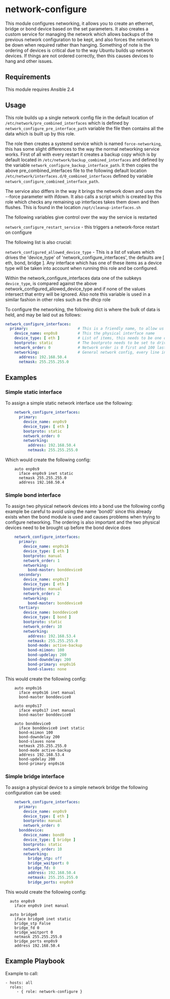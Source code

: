 # network-configure

This module configures networking, it allows you to create an ethernet, bridge or bond device based on the set parameters.
It also creates a custom service for managing the network which allows backups of the previous network configuration to be kept, and also forces the network to be down when required rather than hanging.
Something of note is the ordering of devices is critical due to the way Ubuntu builds up network devices. If things are not ordered correctly, then this causes devices to hang and other issues.

## Requirements

This module requires Ansible 2.4

## Usage

This role builds up a single network config file in the default location of `/etc/network/pre_combined_interfaces` which is defined by `network_configure_pre_interface_path` variable the file then contains all the data which is built up by this role.

The role then creates a systemd service which is named `force-networking`, this has some slight differences to the way the normal networking service works. First of all with every restart it creates a
backup copy which is by default located in `/etc/network/backup_combined_interfaces` and defined by the variable `network_configure_backup_interface_path`. It then copies the above pre_combined_interfaces file
to the following default location `/etc/network/interfaces.d/0_combined_interfaces` defined by variable `network_configure_combined_interface_path`.

The service also differs in the way it brings the network down and uses the --force parameter with ifdown. It also calls a script which is created by this role which checks any remaining up interfaces
takes them down and then flushes. This is found in the location `/opt/cleanup-interfaces.sh`

The following variables give control over the way the service is restarted


`network_configure_restart_service` - this triggers a network-force restart on configure


The following list is also crucial:

`network_configured_allowed_device_type` - This is a list of values which drives the 'device_type' of 'network_configure_interfaces', the defaults are [ eth, bond, bridge ]. Any interface which has one of these items as a device type
will be taken into account when running this role and be configured.

Within the network_configure_interfaces data one of the subkeys `device_type`, is compared against the above network_configured_allowed_device_type and if none of the values intersect that entry will be ignored. Also note this variable is used in a similar fashion in other roles such as the dhcp role

To configure the networking, the following dict is where the bulk of data is held, and may be laid out as follows:

```yaml
network_configure_interfaces:
  primary:                      # This is a friendly name, to allow us to override this interface
    device_name: enp0s8         # This the physical interface name
    device_type: [ eth ]        # List of items, this needs to be one of the items in the list above, otherwise it will be ignored. This is used in other roles such as dhcp.
    bootproto: static           # The bootproto needs to be set to drive how the interface is handled
    network_order: 0            # Network order is 0 first and 100 last, and drives the order the interfaces are created in. This is important with things like bridges or bonds where the physical interfaces need configuring first
    networking:                 # General network config, every line in here is placed directly into the config file below the device.
      address: 192.168.50.4
      netmask: 255.255.255.0
```

## Examples

### Simple static interface

To assign a simple static network interface use the following:

```yaml
    network_configure_interfaces:
      primary:
        device_name: enp0s9
        device_type: [ eth ]
        bootproto: static
        network_order: 0
        networking:
          address: 192.168.50.4
          netmask: 255.255.255.0
```

Which would create the following config:

```
    auto enp0s9
      iface enp0s9 inet static
      netmask 255.255.255.0
      address 192.168.50.4
```

### Simple bond interface

To assign two physical network devices into a bond use the following config example
be careful to avoid using the name 'bond0' since this already exists when the bond module
is used and causes problems when trying to configure networking.
The ordering is also important and the two physical devices need to be brought up
before the bond device does

```yaml
    network_configure_interfaces:
      primary:
        device_name: enp0s16
        device_type: [ eth ]
        bootproto: manual
        network_order: 1
        networking:
          bond-master: bonddevice0
      secondary:
        device_name: enp0s17
        device_type: [ eth ]
        bootproto: manual
        network_order: 2
        networking:
          bond-master: bonddevice0
      tertiary:
        device_name: bonddevice0
        device_type: [ bond ]
        bootproto: static
        network_order: 10
        networking:
          address: 192.168.53.4
          netmask: 255.255.255.0
          bond-mode: active-backup
          bond-miimon: 100
          bond-updelay: 200
          bond-downdelay: 200
          bond-primary: enp0s16
          bond-slaves: none
```

This would create the following config:

```
    auto enp0s16
      iface enp0s16 inet manual
      bond-master bonddevice0

    auto enp0s17
      iface enp0s17 inet manual
      bond-master bonddevice0

    auto bonddevice0
      iface bonddevice0 inet static
      bond-miimon 100
      bond-downdelay 200
      bond-slaves none
      netmask 255.255.255.0
      bond-mode active-backup
      address 192.168.53.4
      bond-updelay 200
      bond-primary enp0s16
```

### Simple bridge interface

To assign a physical device to a simple network bridge the following configuration can be used:

```yaml
    network_configure_interfaces:
      primary:
        device_name: enp0s9
        device_type: [ eth ]
        bootproto: manual
        network_order: 0
      bonddevice:
        device_name: bond0
        device_type: [ bridge ]
        bootproto: static
        network_order: 10
        networking:
          bridge_stp: off
          bridge_waitport: 0
          bridge_fd: 0
          address: 192.168.50.4
          netmask: 255.255.255.0
          bridge_ports: enp0s9
```

This would create the following config:

```
  auto enp0s9
    iface enp0s9 inet manual

  auto bridge0
    iface bridge0 inet static
    bridge_stp False
    bridge_fd 0
    bridge_waitport 0
    netmask 255.255.255.0
    bridge_ports enp0s9
    address 192.168.50.4
```

## Example Playbook

Example to call:

    - hosts: all
      roles:
         - { role: network-configure }
